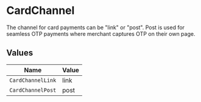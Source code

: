 # CardChannel

The channel for card payments can be "link" or "post". Post is used for seamless OTP payments where merchant captures OTP on their own page.


## Values

| Name              | Value             |
| ----------------- | ----------------- |
| `CardChannelLink` | link              |
| `CardChannelPost` | post              |